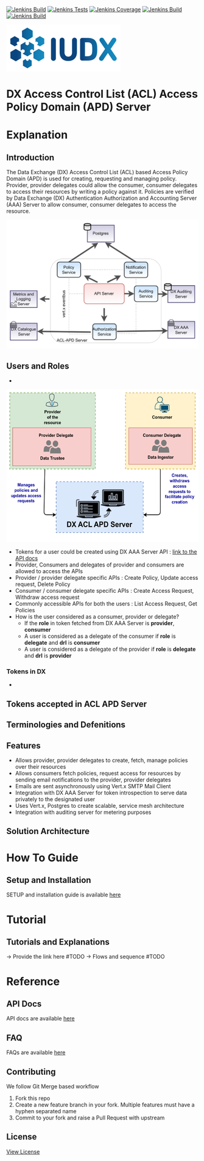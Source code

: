 [![Jenkins Build](https://img.shields.io/jenkins/build?jobUrl=https%3A%2F%2Fjenkins.iudx.io%2Fjob%2FACL-APD%2520Server(master)%2F)](https://jenkins.iudx.io/job/ACL-APD%20Server(master)/lastBuild/)
[![Jenkins Tests](https://img.shields.io/jenkins/tests?jobUrl=https%3A%2F%2Fjenkins.iudx.io%2Fjob%2FACL-APD%2520Server(master)%2F)](https://jenkins.iudx.io/job/ACL-APD%20Server(master)/lastBuild/testReport/)
[![Jenkins Coverage](https://img.shields.io/jenkins/coverage/jacoco?jobUrl=https%3A%2F%2Fjenkins.iudx.io%2Fjob%2FACL-APD%2520Server(master)%2F)](https://jenkins.iudx.io/job/ACL-APD%20Server(master)/lastBuild/jacoco/)
[![Jenkins Build](https://img.shields.io/jenkins/build?jobUrl=https%3A%2F%2Fjenkins.iudx.io%2Fjob%2FACL-APD%2520Server(master)%2F&label=integration%20tests)](https://jenkins.iudx.io/job/ACL-APD%20Server(master)/lastBuild/Integration_20Test_20Report/)
[![Jenkins Build](https://img.shields.io/jenkins/build?jobUrl=https%3A%2F%2Fjenkins.iudx.io%2Fjob%2FACL-APD%2520Server(master)%2F&label=security%20tests)](https://jenkins.iudx.io/job/ACL-APD%20Server(master)/lastBuild/zap/)


![IUDX](./docs/iudx.png)

# DX Access Control List (ACL) Access Policy Domain (APD) Server

# Explanation 
## Introduction
The Data Exchange (DX) Access Control List (ACL) based Access Policy Domain (APD)
is used for creating, requesting and managing policy. Provider, provider delegates could
allow the consumer, consumer delegates to access their resources by writing a policy against it.
Policies are verified by Data Exchange (DX) Authentication Authorization and Accounting Server (AAA) Server to
allow consumer, consumer delegates to access the resource.

<p align="center">
<img src="./docs/acl-apd-overview.png">
</p>

## Users and Roles
- <Shall be available in the docs page>
<div style="text-align: center;">
<img src="./docs/users-and-roles.png" alt="Users and Roles" width="600" height="400"/>
</div>

- Tokens for a user could be created using DX AAA Server API : [link to the API docs](https://authorization.iudx.org.in/apis#tag/Token-APIs/operation/post-auth-v1-token) 
- Provider, Consumers and delegates of provider and consumers are allowed to access the APIs
- Provider / provider delegate specific APIs : Create Policy, Update access request, Delete Policy
- Consumer / consumer delegate specific APIs : Create Access Request, Withdraw access request
- Commonly accessible APIs for both the users : List Access Request,  Get Policies
- How is the user considered as a consumer, provider or delegate?
   - If the **role** in token fetched from DX AAA Server is **provider**, **consumer**
   - A user is considered as a delegate of the consumer if **role** is **delegate** and **drl** is **consumer**
   - A user is considered as a delegate of the provider if **role** is **delegate** and **drl** is **provider**
### Tokens in DX
- <Shall be available in the docs page>

## Tokens accepted in ACL APD Server

## Terminologies and Defenitions

## Features
- Allows provider, provider delegates to create, fetch, manage policies over their resources
- Allows consumers fetch policies, request access for resources by sending email notifications to the provider, provider delegates
- Emails are sent asynchronously using Vert.x SMTP Mail Client
- Integration with DX AAA Server for token introspection to serve data privately to the designated user
- Uses Vert.x, Postgres to create scalable, service mesh architecture
- Integration with auditing server for metering purposes

## Solution Architecture

# How To Guide
## Setup and Installation
SETUP and installation guide is available [here](./docs/SETUP-and-Installation.md)

# Tutorial
## Tutorials and Explanations
-> Provide the link here #TODO
-> Flows and sequence #TODO

# Reference
## API Docs
API docs are available [here](https://acl-apd.iudx.org.in/apis)

## FAQ
FAQs are available [here](./docs/FAQ.md)

## Contributing
We follow Git Merge based workflow
1. Fork this repo
2. Create a new feature branch in your fork. Multiple features must have a hyphen separated name
3. Commit to your fork and raise a Pull Request with upstream

## License
[View License](./LICENSE)


